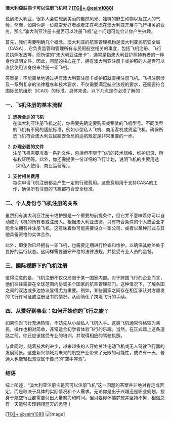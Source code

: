 **澳大利亞註冊卡可以注册飞机吗？[[TG💪+ @esim1088](https://t.me/s/esim1088)]**

说到澳大利亚，很多人会联想到美丽的自然风光、独特的野生动物以及宜人的气候。然而，如果你是一位航空爱好者或者正在考虑在澳大利亚开展与飞行相关的业务，那么“澳大利亚注册卡是否可以注册飞机”这个问题可能会让你产生兴趣。

首先，我们需要明确几个概念。澳大利亚的航空管理机构是澳大利亚民航安全局（CASA），它负责监管和管理所有与民用航空相关的事宜，包括飞机注册、飞行员执照发放等。而所谓的“澳大利亚注册卡”，通常是指澳大利亚护照持有者的一种身份证明文件。因此，问题的核心在于，拥有澳大利亚注册卡或护照的人是否可以直接使用该身份来注册一架飞机。

答案是：不能简单地通过拥有澳大利亚注册卡或护照就直接注册飞机。飞机注册涉及一系列复杂的法律程序和技术要求，不仅需要满足航空法规的要求，还需要符合国际民航组织（ICAO）的标准。具体来说，以下几点是你必须了解的：

### 一、飞机注册的基本流程

1. **选择合适的飞机**  
   在澳大利亚注册飞机之前，你需要先确定要购买或租赁的飞机型号。不同类型的飞机有不同的适航标准，例如小型私人飞机、商用客机或货运飞机。确保所选飞机符合澳大利亚民航安全局的适航规定是非常重要的一步。

2. **办理必要的文件**  
   注册飞机需要准备一系列文件，包括但不限于飞机的技术规格、维护记录、所有权证明等。此外，你还需提供一份详细的飞行计划，说明飞机的主要用途（如私人使用、商业运营等）。

3. **支付相关费用**  
   每次申请飞机注册都会产生一定的行政费用。这些费用用于支持CASA的工作，确保所有注册的飞机都符合安全标准。

### 二、个人身份与飞机注册的关系

虽然拥有澳大利亚注册卡或护照是一个重要的前提条件，但它并不意味着你可以自动成为飞机的所有者或注册人。根据澳大利亚法律，只有符合条件的个人或企业才能合法拥有并注册飞机。这意味着你可能需要设立一家公司，或者以某种形式与其他具备资格的实体合作。

此外，即使你已经拥有一架飞机，也需要定期进行检查和维护，以确保其始终处于良好的运行状态。这同样需要遵守严格的法律法规，并接受专业人员的监督。

### 三、国际视野下的飞机注册

值得注意的是，飞机注册不仅仅局限于某一国家内部。对于跨国飞行的企业而言，他们往往需要在全球范围内协调多个国家的航空管理部门。这种情况下，了解各国之间的双边或多边协议显得尤为重要。例如，某些国家之间存在相互承认对方颁发的飞行许可证或注册证书的情况，从而简化了跨境飞行的手续。

### 四、从爱好到事业：如何开始你的飞行之旅？

如果你对飞行充满热情，不妨先从小型私人飞机入手。这类飞机通常价格较为亲民，操作也相对简单，非常适合初学者体验飞行的乐趣。当然，在正式踏上这条道路之前，你还应该接受专业的培训，并取得相应的驾驶执照。

与此同时，随着技术的进步，越来越多的人开始关注电动飞机或无人驾驶飞行器的发展前景。这些新兴领域为未来的航空产业带来了无限的可能性，或许有一天，普通人也能轻松驾驭属于自己的“空中座驾”。

### 结语

综上所述，“澳大利亚注册卡是否可以注册飞机”这一问题的答案并非绝对肯定或否定，而是取决于具体的实际情况和个人需求。无论你是出于兴趣还是职业规划，投身于航空行业都需要付出大量努力和时间。但只要你怀揣梦想并坚持不懈，相信总有一天能够实现翱翔蓝天的愿望！

[[TG💪+ @esim1088](https://t.me/s/esim1088) ![Image](https://i.postimg.cc/4NQfJmqS/Snipaste-2025-05-13-00-14-12.png)]